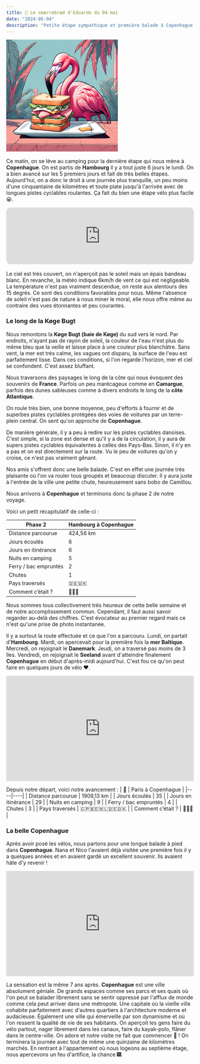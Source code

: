 ```yaml
---
title: 🥪 Le smørrebrød d'Eduardo du 04 mai
date: "2024-05-04"
description: "Petite étape sympathique et première balade à Copenhague !"
---
```


![Smorrebrod d'Eduardo](../smorrebrod_eduardo.png)

Ce matin, on se lève au camping pour la dernière étape qui nous mène à **Copenhague**. On est partis de **Hambourg** il y a tout juste 6 jours le lundi. On a bien avancé sur les 5 premiers jours et fait de très belles étapes. Aujourd'hui, on a donc le droit à une journée plus tranquille, un peu moins d'une cinquantaine de kilomètres et toute plate jusqu'à l'arrivée avec de longues pistes cyclables roulantes. Ça fait du bien une étape vélo plus facile 😀.

<iframe style="border-radius:12px" src="https://open.spotify.com/embed/track/0wtHjEAzLYYyGuk2WtpGwS?utm_source=generator" width="100%" height="152" frameBorder="0" allow="autoplay; clipboard-write; encrypted-media; picture-in-picture" loading="lazy"></iframe>

Le ciel est très couvert, on n'aperçoit pas le soleil mais un épais bandeau blanc. En revanche, la météo indique 6km/h de vent ce qui est négligeable. La température n'est pas vraiment descendue, on reste aux alentours des 15 degrés. Ce sont des conditions favorables pour nous. Même l'absence de soleil n'est pas de nature à nous miner le moral, elle nous offre même au contraire des vues étonnantes et peu courantes.

### Le long de la Køge Bugt

Nous remontons la **Køge Bugt (baie de Køge)** du sud vers le nord. Par endroits, n'ayant pas de rayon de soleil, la couleur de l'eau n'est plus du même bleu que la veille et laisse place à une couleur plus blanchâtre. Sans vent, la mer est très calme, les vagues ont disparu, la surface de l'eau est parfaitement lisse. Dans ces conditions, si l'on regarde l'horizon, mer et ciel se confondent. C'est assez bluffant.

Nous traversons des paysages le long de la côte qui nous évoquent des souvenirs de **France**. Parfois un peu marécageux comme en **Camargue**, parfois des dunes sableuses comme à divers endroits le long de la **côte Atlantique**.

On roule très bien, une bonne moyenne, peu d'efforts à fournir et de superbes pistes cyclables protégées des voies de voitures par un terre-plein central. On sent qu'on approche de **Copenhague**.

De manière générale, il y a peu à redire sur les pistes cyclables danoises. C'est simple, si la zone est dense et qu'il y a de la circulation, il y aura de supers pistes cyclables équivalentes à celles des Pays-Bas. Sinon, il n'y en a pas et on est directement sur la route. Vu le peu de voitures qu'on y croise, ce n'est pas vraiment gênant.

Nos amis s'offrent donc une belle balade. C'est en effet une journée très plaisante où l'on va rouler tous groupés et beaucoup discuter. Il y aura juste à l'entrée de la ville une petite chute, heureusement sans bobo de Camillou.

Nous arrivons à **Copenhague** et terminons donc la phase 2 de notre voyage.

Voici un petit récapitulatif de celle-ci :

| Phase 2 | Hambourg à Copenhague |
|----|----|
| Distance parcourue | 424,56 km  |
| Jours écoulés   |  6  |
| Jours en itinérance  |  6  |
| Nuits en camping  |  5  |
| Ferry / bac empruntés  | 2  |
| Chutes   |  1  |
| Pays traversés  | 🇩🇪🇩🇰  |
| Comment c’était ?  | 🥰😍🤩   |

Nous sommes tous collectivement très heureux de cette belle semaine et de notre accomplissement commun. Cependant, il faut aussi savoir regarder au-delà des chiffres. C'est évocateur au premier regard mais ce n'est qu'une prise de photo instantanée. 

Il y a surtout la route effectuée et ce que l'on a parcouru. Lundi, on partait d'**Hambourg**. Mardi, on apercevait pour la première fois la **mer Baltique**. Mercredi, on rejoignait le **Danemark**. Jeudi, on a traversé pas moins de 3 îles. Vendredi, on rejoignait le **Seeland** avant d'atteindre finalement **Copenhague** en début d'après-midi aujourd'hui. C'est fou ce qu'on peut faire en quelques jours de vélo ❤️.

<div style="width: 100%; height: 0; position: relative; padding-bottom: 56%;"><iframe src="https://giphy.com/embed/12GP2pkws57gd2" style="top: 0; left: 0; width: 100%; height: 100%; position: absolute; border: 0;" allowfullscreen scrolling="no" allow="encrypted-media;" class="giphy-embed"></iframe></div>

Depuis notre départ, voici notre avancement : 
| 🦩 | Paris à Copenhague |
|----|----|
| Distance parcourue | 1909,13 km  |
| Jours écoulés   |  35  |
| Jours en itinérance  |  29 |
| Nuits en camping  |  9  |
| Ferry / bac empruntés  | 4  |
| Chutes   |  3  |
| Pays traversés  | 🇨🇵🇧🇪🇳🇱🇩🇪🇩🇰 |
| Comment c’était ?  | 🥰😍🤩   |

 ### La belle Copenhague
 
Après avoir posé les vélos, nous partons pour une longue balade à pied dans **Copenhague**. Nana et Nico l'avaient déjà visitée une première fois il y a quelques années et en avaient gardé un excellent souvenir. Ils avaient hâte d'y revenir !

<div style="width: 100%; height: 0; position: relative; padding-bottom: 56%;"><iframe src="https://giphy.com/embed/MQ4bWOjn8C9tT2dzIb" style="top: 0; left: 0; width: 100%; height: 100%; position: absolute; border: 0;" allowfullscreen scrolling="no" allow="encrypted-media;" class="giphy-embed"></iframe></div>

La sensation est la même 7 ans après. **Copenhague** est une ville absolument géniale. De grands espaces comme ses parcs et ses quais où l'on peut se balader librement sans se sentir oppressé par l'afflux de monde comme cela peut arriver dans une métropole. Une capitale où la vieille ville cohabite parfaitement avec d'autres quartiers à l'architecture moderne et audacieuse. Également une ville qui émerveille par son dynamisme et où l'on ressent la qualité de vie de ses habitants. On aperçoit les gens faire du vélo partout, nager librement dans les canaux, faire du kayak-polo, flâner dans le centre-ville. On adore et notre visite ne fait que commencer 🥰 ! On terminera la journée avec tout de même une quinzaine de kilomètres marchés. En rentrant à l'appartement où nous logeons au septième étage, nous apercevons un feu d'artifice, la chance 🎆.
